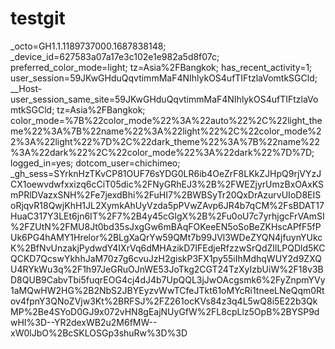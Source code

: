 # testgit
_octo=GH1.1.1189737000.1687838148; _device_id=627583a07a17e3c102e1e982a5d8f07c; preferred_color_mode=light; tz=Asia%2FBangkok; has_recent_activity=1; user_session=59JKwGHduQqvtimmMaF4NIhlykOS4ufTIFtzlaVomtkSGCld; __Host-user_session_same_site=59JKwGHduQqvtimmMaF4NIhlykOS4ufTIFtzlaVomtkSGCld; tz=Asia%2FBangkok; color_mode=%7B%22color_mode%22%3A%22auto%22%2C%22light_theme%22%3A%7B%22name%22%3A%22light%22%2C%22color_mode%22%3A%22light%22%7D%2C%22dark_theme%22%3A%7B%22name%22%3A%22dark%22%2C%22color_mode%22%3A%22dark%22%7D%7D; logged_in=yes; dotcom_user=chichimeo; _gh_sess=SYrknHzTKvCP81OUF76sYDG0LR6ib4OeZrF8LKkZJHpQ9rjVYzJCX1oewvdwfxxizq6cCiT05dic%2FNyGRhEJ3%2B%2FWEZjyrUmzBxOAxKSmPRlDVazxSNH%2Fe7jexdBhi%2FuHI7%2BWBSyTr20QxDrAzurvUIoD8EISoRjqvR18QwjKhH1JL2XymkAhUyVzda5pPVwZAvp6JR4b7qCM%2FsBDAT17HuaC317Y3LEt6jn6IT%2F7%2B4y45cGlgX%2B%2Fu0oU7c7yrhjgcFrVAmSI%2FZUtN%2FMU8Jt0bd35sJxgGw6mBAqFOKeeEN5oSoBeZKHscAPfF5fPUk6PG4hAMY1Hrelor%2BLgXaQrYw59QMt7b99JVl3WDeZYQN4jfuynYUkcK%2BfNvUnzakjPydwdY4IXrVq6dMHAzikD7IFEdjeRfzzwSrQdZIlLPQDld5KCQCKD7QcswYkhhJaM70z7g6cvuJzH2giskP3FX1py55iIhMdhqWUY2d9ZXQU4RYkWu3q%2F1h97JeGRuOJnWE53JoTkg2CGT24TzXyIzbUiW%2F18v3BD8QUB9CabvTbi5fuqrEOG4cj4dJ4b7UpQQL3jJwOAcgsmk6%2FyZnpmYVy1aMQwHW2HG%2B2NbS2JBYEyzvWwTCfeJTkt61oMYcRi1tneeLNeQqm0Rtov4fpnY3QNoZVjw3Kt%2BRFSJ%2FZ261ocKVs84z3q4L5wQ8i5E22b3QkMP%2Be4SYoD0GJ9x072vHN8gEajNUyGfW%2FL8cpLlz5OpB%2BYSP9dwHI%3D--YR2dexWB2u2M6fMW--xW0lJbO%2BcSKLOSGp3shuRw%3D%3D



